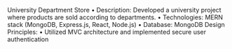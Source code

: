 University Department Store
• Description: Developed a university project where products are sold according to departments.
• Technologies: MERN stack (MongoDB, Express.js, React, Node.js)
• Database: MongoDB Design Principles:
• Utilized MVC architecture and implemented secure user authentication

